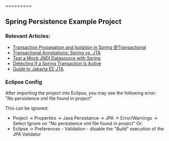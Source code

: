 =========

## Spring Persistence Example Project


### Relevant Articles: 
- [Transaction Propagation and Isolation in Spring @Transactional](https://www.baeldung.com/spring-transactional-propagation-isolation)
- [Transactional Annotations: Spring vs. JTA](https://www.baeldung.com/spring-vs-jta-transactional)
- [Test a Mock JNDI Datasource with Spring](https://www.baeldung.com/spring-mock-jndi-datasource)
- [Detecting If a Spring Transaction Is Active](https://www.baeldung.com/spring-transaction-active)
- [Guide to Jakarta EE JTA](https://www.baeldung.com/jee-jta)

### Eclipse Config 
After importing the project into Eclipse, you may see the following error:  
"No persistence xml file found in project"

This can be ignored: 
- Project -> Properties -> Java Persistance -> JPA -> Error/Warnings -> Select Ignore on "No persistence xml file found in project"
Or: 
- Eclipse -> Preferences - Validation - disable the "Build" execution of the JPA Validator 

